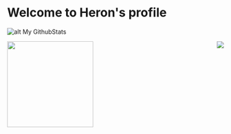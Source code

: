 # Welcome to Heron's profile
![alt My GithubStats](url:https://github-readme-stats.vercel.app/api?username=heronoa&count_private=true&show_icons=true&hide=issues&title_color=fff&icon_color=79ff97&text_color=16FF01&bg_color=131313&border_color=16FF01 ) 

<div>
    <a href="https://github.com/heronoa">
    <img align="left" height="200"
      src="https://github-readme-stats.vercel.app/api?username=heronoa&count_private=true&show_icons=true&hide=issues&title_color=fff&icon_color=79ff97&text_color=16FF01&bg_color=131313&border_color=16FF01"
    />
  </a>
  <a href="https://github.com/heronoa">
    <img align="right"
      src="https://github-readme-stats.vercel.app/api/top-langs/?username=heronoa&layout=compact&title_color=fff&icon_color=79ff97&text_color=16FF01&bg_color=131313&border_color=16FF01"/>
  </a>
</div>
  
<div>


